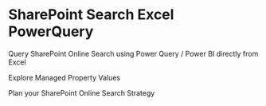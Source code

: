 # SharePoint Search Excel PowerQuery

Query SharePoint Online Search using Power Query / Power BI directly from Excel

Explore Managed Property Values

Plan your SharePoint Online Search Strategy
